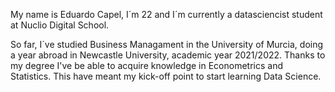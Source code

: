 My name is Eduardo Capel, I´m 22 and I´m currently a datasciencist student at Nuclio Digital School.

So far, I´ve studied Business Managament in the University of Murcia, doing a year abroad in Newcastle University, academic year 2021/2022. Thanks to my degree I've be able to acquire knowledge in Econometrics and Statistics. This have meant my kick-off point to start learning Data Science.



